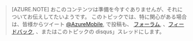 >[AZURE.NOTE] おこのコンテンツは準備を今すぐありませんが、それについてお伝えしてたいようです。 このトピックでは、特に関心がある場合は、皆様からツイート [@AzureMobile](https://twitter.com/AzureMobile), で投稿も、 [フォーラム](http://social.msdn.microsoft.com/Forums/windowsazure/home?forum=azuremobile), 、[フィードバック](http://feedback.azure.com/forums/216254-mobile-services), 、またはこのトピックの disqus」スレッドにします。
